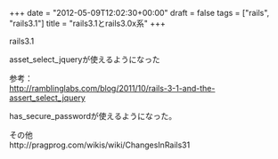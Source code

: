 +++
date = "2012-05-09T12:02:30+00:00"
draft = false
tags = ["rails", "rails3.1"]
title = "rails3.1とrails3.0x系"
+++
<p>rails3.1</p>&#13;
<p>asset_select_jqueryが使えるようになった</p>&#13;
<p>参考：<br /><a href="http://ramblinglabs.com/blog/2011/10/rails-3-1-and-the-assert_select_jquery">http://ramblinglabs.com/blog/2011/10/rails-3-1-and-the-assert_select_jquery</a> </p>&#13;
&#13;
<p>has_secure_passwordが使えるようになった。</p>&#13;
&#13;
<p>その他<br />http://pragprog.com/wikis/wiki/ChangesInRails31 </p> 